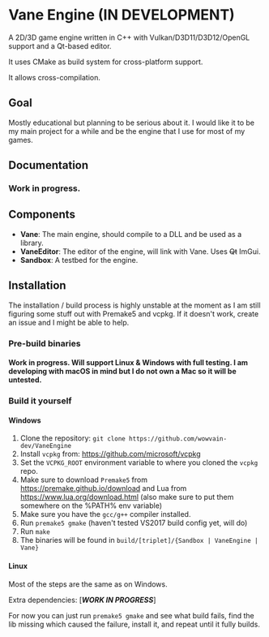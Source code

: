 # Vane Engine (IN DEVELOPMENT)

A 2D/3D game engine written in C++ with Vulkan/D3D11/D3D12/OpenGL support and a Qt-based editor.

It uses CMake as build system for cross-platform support.

It allows cross-compilation.

## Goal

Mostly educational but planning to be serious about it. I would like it to be my main project for a while and be the engine that I use for most of my games.

## Documentation

### Work in progress.

## Components
- **Vane**: The main engine, should compile to a DLL and be used as a library.
- **VaneEditor**: The editor of the engine, will link with Vane. Uses ~~Qt~~ ImGui.
- **Sandbox**: A testbed for the engine.

## Installation

The installation / build process is highly unstable at the moment as I am still figuring some stuff out with Premake5 and vcpkg. If it doesn't work, create an issue and I might be able to help.

### Pre-build binaries

#### Work in progress. Will support Linux & Windows with full testing. I am developing with macOS in mind but I do not own a Mac so it will be untested.

### Build it yourself

#### Windows

1. Clone the repository: `git clone https://github.com/wowvain-dev/VaneEngine`
2. Install `vcpkg` from: https://github.com/microsoft/vcpkg
3. Set the `VCPKG_ROOT` environment variable to where you cloned the `vcpkg` repo.
4. Make sure to download `Premake5` from https://premake.github.io/download and Lua from https://www.lua.org/download.html (also make sure to put them somewhere on the %PATH% env variable)
5. Make sure you have the `gcc/g++` compiler installed.
6. Run `premake5 gmake` (haven't tested VS2017 build config yet, will do)
7. Run `make`
8. The binaries will be found in `build/[triplet]/{Sandbox | VaneEngine | Vane}` 

#### Linux

Most of the steps are the same as on Windows. 

Extra dependencies: [***WORK IN PROGRESS***]

For now you can just run `premake5 gmake` and see what build fails, find the lib missing which caused the failure, install it, and repeat until it fully builds.

